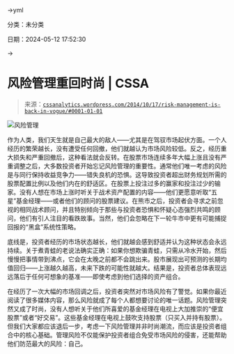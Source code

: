 →yml

分类：未分类

日期：2024-05-12 17:52:30

→

# 风险管理重回时尚 | CSSA

> 来源：[`cssanalytics.wordpress.com/2014/10/17/risk-management-is-back-in-vogue/#0001-01-01`](https://cssanalytics.wordpress.com/2014/10/17/risk-management-is-back-in-vogue/#0001-01-01)

![风险管理](https://cssanalytics.files.wordpress.com/2014/10/risk-management.png)

作为人类，我们天生就是自己最大的敌人——尤其是在驾驭市场起伏方面。一个人经历的繁荣越长，没有遭受任何回撤，他们就越认为市场风险较低。反之，经历重大损失和严重回撤后，这种看法就会反转。在股票市场连续多年大幅上涨且没有严重调整之后，大多数投资者开始忘记风险管理的重要性。通常他们唯一考虑的风险是与同行保持收益竞争力——错失良机的恐惧。这导致投资者超出财务规划所需的股票配置比例以及他们内在的舒适区。在股票上投注过多的赢家和投注过少的输家。没有人想在市场上涨时听关于战术资产配置的内容——他们更愿意听取“五星”基金经理——或者他们的顾问的股票建议。在熊市之后，投资者会寻求之前忽视的相同战术顾问，并且特别倾向于那些与投资者恐惧和怀疑心态强烈共鸣的顾问，他们有引人注目的看跌故事。当然，他们会忽略在下一轮牛市中更有可能捕捉回报的“黑盒”系统性策略。

底线是，投资者经历的市场状态越长，他们就越会感到舒适并认为这种状态会永远持续。关于煮青蛙的老说法确实正确：如果你想欺骗青蛙，只需从冷水开始，然后慢慢把事情带到沸点，它会在太晚之前都不会跳出来。股市展现出可预测的长期均值回归——上涨越久越高，未来下跌的可能性就越大。结果是，投资者总体表现远远落后于任何可想象的基准——即使考虑到他们选择的资产组合。

在经历了一次大幅的市场回调之后，投资者突然对市场风险有了警觉。如果你最近阅读了很多媒体内容，那么风险就成了每个人都想要讨论的唯一话题。风险管理突然又成了时尚，没有人想听关于他们所喜爱的基金经理在电视上大加推崇的“便宜股票”或者“好交易”。这些基金经理在电视上鼓吹支持股票（只买入并持有股票）。但我们大家都应该退后一步，考虑一下风险管理并非时尚潮流，而应该是投资者组合中的核心基础。管理风险不仅能保护投资者组合免受市场风险的侵害，还能帮助他们防范最大的风险：自己。
